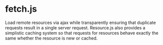 fetch.js
===========

Load remote resources via ajax while transparently ensuring that duplicate requests result in a single server request.  Resource.js also provides a simplistic caching system so that requests for resources behave exactly the same whether the resource is new or cached.
